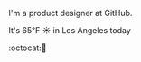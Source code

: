 I'm a product designer at GitHub.

It's 65&#8457; &#9728; in Los Angeles today

:octocat::chocolate_bar: